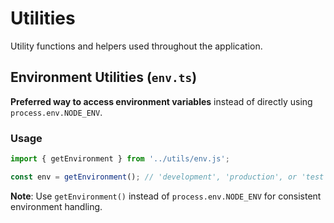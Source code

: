 # Utilities

Utility functions and helpers used throughout the application.

## Environment Utilities (`env.ts`)

**Preferred way to access environment variables** instead of directly using
`process.env.NODE_ENV`.

### Usage

```typescript
import { getEnvironment } from '../utils/env.js';

const env = getEnvironment(); // 'development', 'production', or 'test'
```

**Note**: Use `getEnvironment()` instead of `process.env.NODE_ENV` for
consistent environment handling.
